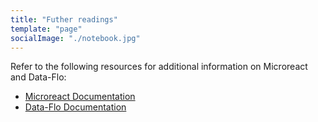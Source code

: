 ```yaml
---
title: "Futher readings"
template: "page"
socialImage: "./notebook.jpg"
---
```


Refer to the following resources for additional information on Microreact and Data-Flo:

- [Microreact Documentation](https://docs.microreact.org/)
- [Data-Flo Documentation](https://data-flo.io/docs)